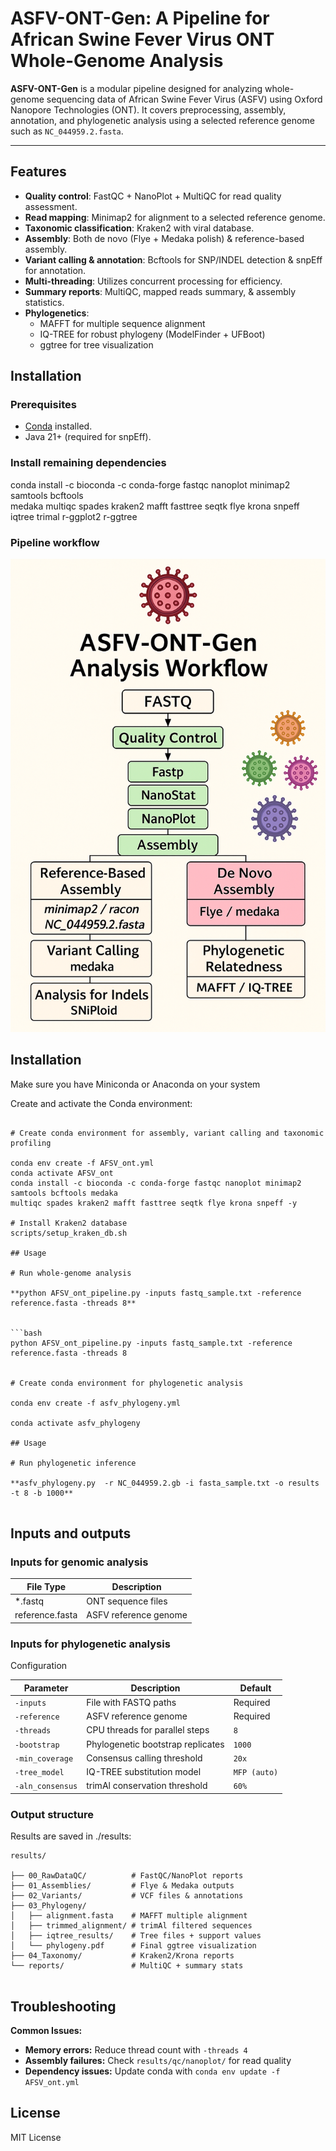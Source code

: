 # ASFV-ONT-Gen: A Pipeline for African Swine Fever Virus ONT Whole-Genome Analysis

**ASFV-ONT-Gen** is a modular pipeline designed for analyzing whole-genome sequencing data of African Swine Fever Virus (ASFV) using Oxford Nanopore Technologies (ONT). It covers preprocessing, assembly, annotation, and phylogenetic analysis using a selected reference genome such as `NC_044959.2.fasta`.

---

## Features

- **Quality control**: FastQC + NanoPlot + MultiQC for read quality assessment.
- **Read mapping**: Minimap2 for alignment to a selected reference genome.
- **Taxonomic classification**: Kraken2 with viral database.
- **Assembly**: Both de novo (Flye + Medaka polish) & reference-based assembly.
- **Variant calling & annotation**: Bcftools for SNP/INDEL detection & snpEff for annotation.
- **Multi-threading**: Utilizes concurrent processing for efficiency.
- **Summary reports**: MultiQC, mapped reads summary, & assembly statistics.
- **Phylogenetics**:
  - MAFFT for multiple sequence alignment
  - IQ-TREE for robust phylogeny (ModelFinder + UFBoot)
  - ggtree for tree visualization

## Installation

### Prerequisites

- [Conda](https://docs.conda.io/projects/conda/en/latest/user-guide/install/) installed.
- Java 21+ (required for snpEff).
  
### Install remaining dependencies
   conda install -c bioconda -c conda-forge fastqc nanoplot minimap2 samtools bcftools \
   medaka multiqc spades kraken2 mafft fasttree seqtk flye krona snpeff iqtree trimal r-ggplot2 r-ggtree

### Pipeline workflow


![Pipeline Workflow](ASFV-ONT-Gen_Workflow.png)

## Installation <a name="installation"></a>

Make sure you have Miniconda or Anaconda on your system

Create and activate the Conda environment:

```

# Create conda environment for assembly, variant calling and taxonomic profiling

conda env create -f AFSV_ont.yml
conda activate AFSV_ont
conda install -c bioconda -c conda-forge fastqc nanoplot minimap2 samtools bcftools medaka
multiqc spades kraken2 mafft fasttree seqtk flye krona snpeff -y

# Install Kraken2 database 
scripts/setup_kraken_db.sh

## Usage

# Run whole-genome analysis

**python AFSV_ont_pipeline.py -inputs fastq_sample.txt -reference reference.fasta -threads 8**


```bash
python AFSV_ont_pipeline.py -inputs fastq_sample.txt -reference reference.fasta -threads 8


# Create conda environment for phylogenetic analysis

conda env create -f asfv_phylogeny.yml

conda activate asfv_phylogeny

## Usage 

# Run phylogenetic inference

**asfv_phylogeny.py  -r NC_044959.2.gb -i fasta_sample.txt -o results -t 8 -b 1000**


```

## Inputs and outputs <a name="inputs-and-outputs"></a>

### Inputs for genomic analysis

| File Type      | Description            |
|----------------|------------------------|
| *.fastq        | ONT sequence files     |
| reference.fasta| ASFV reference genome  |

### Inputs for phylogenetic analysis 

Configuration 


| Parameter         | Description                          | Default       |
|-------------------|--------------------------------------|---------------|
| `-inputs`         | File with FASTQ paths                | Required      |
| `-reference`      | ASFV reference genome                | Required      |
| `-threads`        | CPU threads for parallel steps       | `8`           |
| `-bootstrap`      | Phylogenetic bootstrap replicates    | `1000`        |
| `-min_coverage`   | Consensus calling threshold          | `20x`         |
| `-tree_model`     | IQ-TREE substitution model           | `MFP (auto)`  |
| `-aln_consensus`  | trimAl conservation threshold        | `60%`         |

### Output structure

Results are saved in ./results:

```
results/

├── 00_RawDataQC/          # FastQC/NanoPlot reports
├── 01_Assemblies/         # Flye & Medaka outputs
├── 02_Variants/           # VCF files & annotations
├── 03_Phylogeny/
│   ├── alignment.fasta    # MAFFT multiple alignment
│   ├── trimmed_alignment/ # trimAl filtered sequences
│   ├── iqtree_results/    # Tree files + support values
│   └── phylogeny.pdf      # Final ggtree visualization
├── 04_Taxonomy/           # Kraken2/Krona reports
└── reports/               # MultiQC + summary stats


```

## Troubleshooting

**Common Issues:**

- **Memory errors:** Reduce thread count with `-threads 4`
- **Assembly failures:** Check `results/qc/nanoplot/` for read quality
- **Dependency issues:** Update conda with `conda env update -f AFSV_ont.yml`

## License
MIT License 
